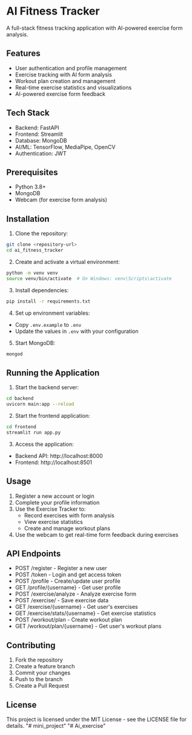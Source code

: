 # AI Fitness Tracker

A full-stack fitness tracking application with AI-powered exercise form analysis.

## Features

- User authentication and profile management
- Exercise tracking with AI form analysis
- Workout plan creation and management
- Real-time exercise statistics and visualizations
- AI-powered exercise form feedback

## Tech Stack

- Backend: FastAPI
- Frontend: Streamlit
- Database: MongoDB
- AI/ML: TensorFlow, MediaPipe, OpenCV
- Authentication: JWT

## Prerequisites

- Python 3.8+
- MongoDB
- Webcam (for exercise form analysis)

## Installation

1. Clone the repository:
```bash
git clone <repository-url>
cd ai_fitness_tracker
```

2. Create and activate a virtual environment:
```bash
python -m venv venv
source venv/bin/activate  # On Windows: venv\Scripts\activate
```

3. Install dependencies:
```bash
pip install -r requirements.txt
```

4. Set up environment variables:
- Copy `.env.example` to `.env`
- Update the values in `.env` with your configuration

5. Start MongoDB:
```bash
mongod
```

## Running the Application

1. Start the backend server:
```bash
cd backend
uvicorn main:app --reload
```

2. Start the frontend application:
```bash
cd frontend
streamlit run app.py
```

3. Access the application:
- Backend API: http://localhost:8000
- Frontend: http://localhost:8501

## Usage

1. Register a new account or login
2. Complete your profile information
3. Use the Exercise Tracker to:
   - Record exercises with form analysis
   - View exercise statistics
   - Create and manage workout plans
4. Use the webcam to get real-time form feedback during exercises

## API Endpoints

- POST /register - Register a new user
- POST /token - Login and get access token
- POST /profile - Create/update user profile
- GET /profile/{username} - Get user profile
- POST /exercise/analyze - Analyze exercise form
- POST /exercise/ - Save exercise data
- GET /exercise/{username} - Get user's exercises
- GET /exercise/stats/{username} - Get exercise statistics
- POST /workout/plan - Create workout plan
- GET /workout/plan/{username} - Get user's workout plans

## Contributing

1. Fork the repository
2. Create a feature branch
3. Commit your changes
4. Push to the branch
5. Create a Pull Request

## License

This project is licensed under the MIT License - see the LICENSE file for details. "# mini_project" 
"# Ai_exercise" 
